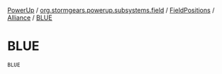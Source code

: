 [PowerUp](../../../index.md) / [org.stormgears.powerup.subsystems.field](../../index.md) / [FieldPositions](../index.md) / [Alliance](index.md) / [BLUE](./-b-l-u-e.md)

# BLUE

`BLUE`